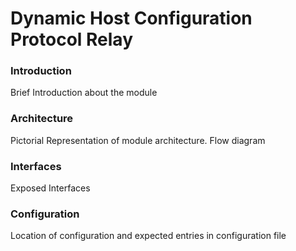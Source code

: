 # Dynamic Host Configuration Protocol Relay

### Introduction
Brief Introduction about the module

### Architecture
Pictorial Representation of module architecture. Flow diagram

### Interfaces
Exposed Interfaces

### Configuration
Location of configuration and expected entries in configuration file
